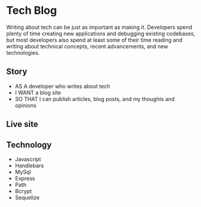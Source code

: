 # Tech Blog

Writing about tech can be just as important as making it. Developers spend plenty of time creating new applications and debugging existing codebases, but most developers also spend at least some of their time reading and writing about technical concepts, recent advancements, and new technologies.

## Story


- AS A developer who writes about tech
- I WANT a blog site
- SO THAT I can publish articles, blog posts, and my thoughts and opinions

## Live site



## Technology

- Javascript
- Handlebars
- MySql
- Express
- Path
- Bcrypt
- Sequelize
